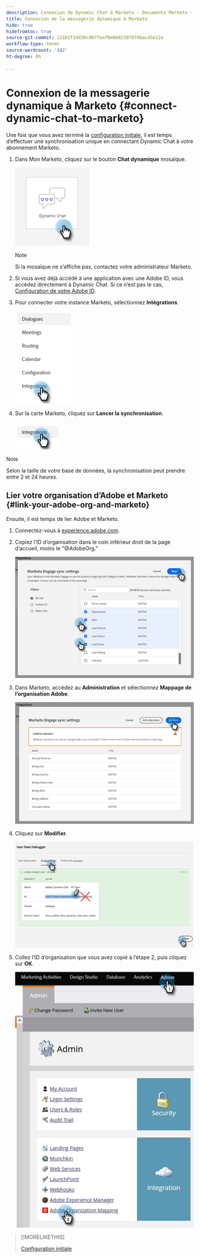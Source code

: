 ```yaml
---
description: Connexion de Dynamic Chat à Marketo - Documents Marketo - Documentation du produit
title: Connexion de la messagerie dynamique à Marketo
hide: true
hidefromtoc: true
source-git-commit: 121b2f1dd3bc807feaf8e8682307074bac43e12e
workflow-type: tm+mt
source-wordcount: '182'
ht-degree: 0%

---
```


# Connexion de la messagerie dynamique à Marketo {#connect-dynamic-chat-to-marketo}

Une fois que vous avez terminé la [configuration initiale](/help/marketo/product-docs/demand-generation/dynamic-chat/initial-setup.md), il est temps d’effectuer une synchronisation unique en connectant Dynamic Chat à votre abonnement Marketo.

1. Dans Mon Marketo, cliquez sur le bouton **Chat dynamique** mosaïque.

   ![](assets/connect-dynamic-chat-to-marketo-1.png)

   >[!NOTE]
   >
   >Si la mosaïque ne s’affiche pas, contactez votre administrateur Marketo.

1. Si vous avez déjà accédé à une application avec une Adobe ID, vous accédez directement à Dynamic Chat. Si ce n’est pas le cas, [Configuration de votre Adobe ID](https://helpx.adobe.com/manage-account/using/create-update-adobe-id.html).

1. Pour connecter votre instance Marketo, sélectionnez **Intégrations**.

   ![](assets/connect-dynamic-chat-to-marketo-2.png)

1. Sur la carte Marketo, cliquez sur **Lancer la synchronisation**.

   ![](assets/connect-dynamic-chat-to-marketo-3.png)

>[!NOTE]
>
>Selon la taille de votre base de données, la synchronisation peut prendre entre 2 et 24 heures.

## Lier votre organisation d’Adobe et Marketo {#link-your-adobe-org-and-marketo}

Ensuite, il est temps de lier Adobe et Marketo.

1. Connectez-vous à [experience.adobe.com](https://experience.adobe.com).

1. Copiez l’ID d’organisation dans le coin inférieur droit de la page d’accueil, _moins_ le &quot;@AdobeOrg.&quot;

   ![](assets/connect-dynamic-chat-to-marketo-4.png)

1. Dans Marketo, accédez au **Administration** et sélectionnez **Mappage de l’organisation Adobe**.

   ![](assets/connect-dynamic-chat-to-marketo-5.png)

1. Cliquez sur **Modifier**.

   ![](assets/connect-dynamic-chat-to-marketo-6.png)

1. Collez l’ID d’organisation que vous avez copié à l’étape 2, puis cliquez sur **OK**.

   ![](assets/connect-dynamic-chat-to-marketo-7.png)

>[!MORELIKETHIS]
>
>[Configuration initiale](/help/marketo/product-docs/demand-generation/dynamic-chat/initial-setup.md)
